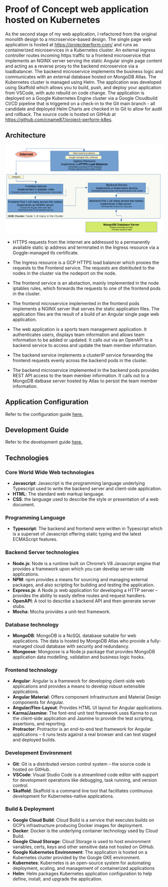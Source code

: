 # Proof of Concept web application hosted on Kubernetes

As the second stage of my web application, I refactored from the original monolith design to a microservice-based design. The single page web application is hosted at <https://projectperform.com/> and runs as containerized microservices in a Kubernetes cluster.  An external ingress controller routes incoming https traffic to a frontend microservice that implements an NGINX server serving the static Angular single page content and acting as a reverse proxy to the backend microservice via a loadbalancer.  The backend microservice implements the business logic and communicates with an external database hosted on MongoDB Atlas.  The Kubernetes cluster is managed using Helm. The application was developed using Skaffold which allows you to build, push, and deploy your application from VSCode, with auto rebuild on code change.  The application is deployed on a Google Kubernetes Engine cluster via a Google Cloudbuild CI/CD pipeline that is triggered on a check-in to the Git main branch - all candidate and deployed Helm Charts are checked in to Git to allow for audit and rollback.  The source code is hosted on GitHub at <https://github.com/cname87/project-perform-k8es>.

## Architecture

![image](./docs/ppk8es-architecture.png "Application architecture")

- HTTPS requests from the internet are addressed to a permanently available static ip address and terminated in the Ingress resource via a Goggle-managed tls certificate.

- The Ingress resource is a GCP HTTPS load balancer which proxies the requests to the Frontend service.  The requests are distributed to the nodes in the cluster via the nodeport on the node.

- The frontend service is an abstaction, mainly implemented in the node iptables rules, which forwards the requests to one of the frontend pods in the cluster.

- The frontend microservice implemented in the frontend pods implements a NGINX server that serves the static application files.  The application files are the result of a build of an Angular single page web application.

- The web application is a sports team management application.  It authenticates users, displays team information and allows team information to be added or updated.  It calls out via an OpenAPI to a backend service to access and update the team member information.

- The backend service implements a clusterIP service forwarding the frontend requests evenly across the backend pods in the cluster.

- The backend microservice implemented in the backend pods provides REST API access to the team member information.  It calls out to a MongoDB datbase server hosted by Atlas to persist the team member information.

## Application Configuration

Refer to the configuration guide [here.](./docs/config-guide.md)

## Development Guide

Refer to the development guide [here.](./docs/development-guide.md)

## Technologies

### Core World Wide Web technologies

- **Javascript**:  Javascript is the programming language underlying Typescript used to write the backend server and client-side application.
- **HTML**: The standard web markup language.
- **CSS**: the language used to describe the style or presentation of a web document.

### Programming Language

- **Typescript**: The backend and frontend were written in Typescript which is a superset of Javascript offering static typing and the latest ECMAScript features.

### Backend Server technologies

- **Node.js**: Node is a runtime built on Chrome’s V8 Javascript engine that provides a framework upon which you can develop server-side applications.
- **NPM**:  npm provides a means for sourcing and managing external packages, and also scripting for building and testing the application.
- **Express.js**: A Node.js web application for developing a HTTP server – provides the ability to easily define routes and request handlers.
- **OpenAPI**: A tool to describe a backend API and then generate server stubs.
- **Mocha**: Mocha provides a unit-test framework.

### Database technology

- **MongoDB**: MongoDB is a NoSQL database suitable for web applications.  The data is hosted by MongoDB Atlas who provide a fully-managed cloud database with security and redundancy.
- **Mongoose**: Mongoose is a Node.js package that provides MongoDB application data modelling, validation and business logic hooks.

### Frontend technology

- **Angular**:  Angular is a framework for developing client-side web applications and provides a means to develop robust extensible applications.
- **Angular Material**: Offers component infrastructure and Material Design components for Angular.
- **Angular/Flex-Layout**: Provides HTML UI layout for Angular applications.
- **Karma/Jasmine**: The font-end unit test framework uses Karma to run the client-side application and Jasmine to provide the test scripting, assertions, and reporting.
- **Protractor**: Protractor is an end-to-end test framework for Angular applications – it runs tests against a real browser and can test staged and deployed builds.

### Development Environment

- **Git**: Git is a distributed version control system – the source code is hosted on GitHub.
- **VSCode**: Visual Studio Code is a streamlined code editor with support for development operations like debugging, task running, and version control.
- **Skaffold**: Skaffold is a command line tool that facilitates continuous development for Kubernetes-native applications.

### Build & Deployment

- **Google Cloud Build**: Cloud Build is a service that executes builds on GCP’s infrastructure producing Docker images for deployment.
- **Docker**: Docker is the underlying container technology used by Cloud Build.
- **Google Cloud Storage**: Cloud Storage is used to host environment variables, certs, keys and other sensitive data not hosted on GitHub.
- **Google Kubernetes Environment**: The application is hosted on a Kubernetes cluster provided by the Google GKE environment.
- **Kubernetes**: Kubernetes is an open-source system for automating deployment, scaling, and management of containerized applications
- **Helm**: Helm packages Kubernetes application configuration to help define, install, and upgrade the application.
